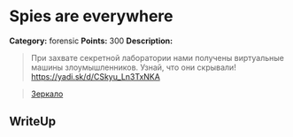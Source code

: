 # Spies are everywhere


**Category:** forensic
**Points:** 300
**Description:**

> При захвате секретной лаборатории нами получены виртуальные машины злоумышленников. Узнай, что они скрывали!
> https://yadi.sk/d/CSkyu_Ln3TxNKA

> [Зеркало](https://yadi.sk/d/Ceaua-yZ3UDpFx)

## WriteUp 

